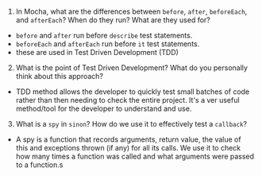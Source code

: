 <!-- Answers to the Short Answer Essay Questions go here -->

1. In Mocha, what are the differences between `before`, `after`, `beforeEach`, and `afterEach`? When do they run? What are they used for?

- `before` and `after` run before `describe` test statements. 
- `beforeEach` and `afterEach` run before `it` test statements.
- these are used in Test Driven Development (TDD)

2. What is the point of Test Driven Development? What do you personally think about this approach?

- TDD method allows the developer to quickly test small batches of code rather than then needing to check the entire project. It's a ver useful method/tool for the developer to understand and use.


3. What is a `spy` in `sinon`? How do we use it to effectively test a `callback`?

- A spy is a function that records arguments, return value, the value of this and exceptions thrown (if any) for all its calls. We use it to check how many times a function was called and what arguments were passed to a function.s
